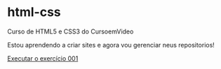 # html-css
Curso de HTML5 e CSS3 do CursoemVideo

Estou aprendendo a criar sites e agora vou gerenciar neus repositorios!

<a href="https://joaovitat.github.io/html-css/exercício/ex 001/index.html">Executar o exercício 001</a>
